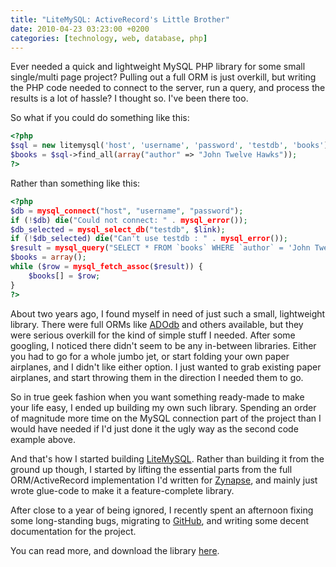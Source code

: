 ```yaml
---
title: "LiteMySQL: ActiveRecord's Little Brother"
date: 2010-04-23 03:23:00 +0200
categories: [technology, web, database, php]
---
```


Ever needed a quick and lightweight MySQL PHP library for some small single/multi page project? Pulling out a full ORM is just overkill, but writing the PHP code needed to connect to the server, run a query, and process the results is a lot of hassle? I thought so. I've been there too.

So what if you could do something like this:

```php
<?php
$sql = new litemysql('host', 'username', 'password', 'testdb', 'books');
$books = $sql->find_all(array("author" => "John Twelve Hawks"));
?>
```

Rather than something like this:

```php
<?php
$db = mysql_connect("host", "username", "password");
if (!$db) die("Could not connect: " . mysql_error());
$db_selected = mysql_select_db("testdb", $link);
if (!$db_selected) die("Can't use testdb : " . mysql_error());
$result = mysql_query("SELECT * FROM `books` WHERE `author` = 'John Twelve Hawks';");
$books = array();
while ($row = mysql_fetch_assoc($result)) {
    $books[] = $row;
}
?>
```

About two years ago, I found myself in need of just such a small, lightweight library. There were full ORMs like [ADOdb][] and others available, but they were serious overkill for the kind of simple stuff I needed. After some googling, I noticed there didn't seem to be any in-between libraries. Either you had to go for a whole jumbo jet, or start folding your own paper airplanes, and I didn't like either option. I just wanted to grab existing paper airplanes, and start throwing them in the direction I needed them to go.

So in true geek fashion when you want something ready-made to make your life easy, I ended up building my own such library. Spending an order of magnitude more time on the MySQL connection part of the project than I would have needed if I'd just done it the ugly way as the second code example above.

And that's how I started building [LiteMySQL][]. Rather than building it from the ground up though, I started by lifting the essential parts from the full ORM/ActiveRecord implementation I'd written for [Zynapse][], and mainly just wrote glue-code to make it a feature-complete library.

After close to a year of being ignored, I recently spent an afternoon fixing some long-standing bugs, migrating to [GitHub][], and writing some decent documentation for the project.

You can read more, and download the library [here][litemysql].


[zynapse]: http://github.com/jimeh/zynapse
[adodb]: http://adodb.sourceforge.net/
[litemysql]: http://github.com/jimeh/litemysql
[github]: http://github.com/
